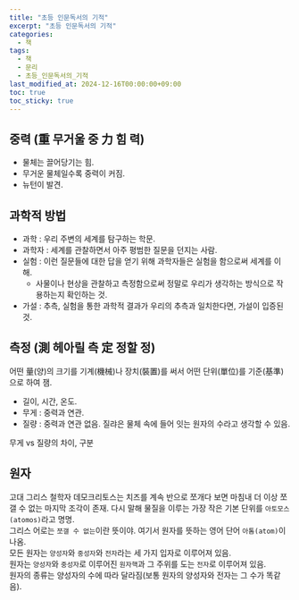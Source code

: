 ```yaml
---
title: "초등 인문독서의 기적"
excerpt: "초등 인문독서의 기적"
categories:
  - 책
tags:
  - 책
  - 문리
  - 초등_인문독서의_기적
last_modified_at: 2024-12-16T00:00:00+09:00
toc: true
toc_sticky: true
---
```


## 중력 (重 무거울 중 力 힘 력)
- 물체는 끌어당기는 힘.
- 무거운 물체일수록 중력이 커짐.
- 뉴턴이 발견.

## 과학적 방법
- 과학 : 우리 주변의 세계를 탐구하는 학문.
- 과학자 : 세계를 관찰하면서 아주 평범한 질문을 던지는 사람.
- 실험 : 이런 질문들에 대한 답을 얻기 위해 과학자들은 실험을 함으로써 세계를 이해.
  - 사물이나 현상을 관찰하고 측정함으로써 정말로 우리가 생각하는 방식으로 작용하는지 확인하는 것.
- 가설 : 추측, 실험을 통한 과학적 결과가 우리의 추측과 일치한다면, 가설이 입증된 것.

## 측정 (測 헤아릴 측 定 정할 정)
어떤 量(양)의 크기를 기계(機械)나 장치(裝置)를 써서 어떤 단위(單位)를 기준(基準)으로 하여 잼.
- 길이, 시간, 온도.
- 무게 : 중력과 연관.
- 질량 : 중력과 연관 없음. 질랴은 물체 속에 들어 잇는 원자의 수라고 생각할 수 있음.
<div class="notice--info" markdown="1">
무게 vs 질량의 차이, 구분
</div>

## 원자
고대 그리스 철학자 데모크리토스는 치즈를 계속 반으로 쪼개다 보면 마침내 더 이상 쪼갤 수 없는 마지막 조각이 존재. 다시 말해 물질을 이루는 가장 작은 기본 단위를 `아토모스(atomos)`라고 명명.  
그리스 어로는 `쪼갤 수 없는`이란 뜻이야. 여기서 원자를 뜻하는 영어 단어 `아톰(atom)`이 나옴.  
모든 원자는 `양성자`와 `중성자`와 `전자`라는 세 가지 입자로 이루어져 있음.  
원자는 `양성자`와 `중성자`로 이루어진 `원자핵`과 그 주위를 도는 `전자`로 이루어져 있음.  
원자의 종류는 양성자의 수에 따라 달라짐(보통 원자의 양성자와 전자는 그 수가 똑같음).
